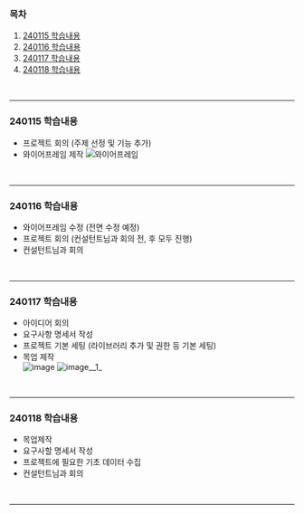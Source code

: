 ### 목차
1. [240115 학습내용](#240115)
2. [240116 학습내용](#240116)
3. [240117 학습내용](#240117)
4. [240118 학습내용](#240118)

<br>
<hr>

### 240115 학습내용
- 프로젝트 회의 (주제 선정 및 기능 추가)
- 와이어프레임 제작
![와이어프레임](/uploads/9ed17374f1a0891e0744dff749c7453a/롤링.png)

<br>
<hr>

### 240116 학습내용
- 와이어프레임 수정 (전면 수정 예정)
- 프로젝트 회의 (컨설턴트님과 회의 전, 후 모두 진행)
- 컨설턴트님과 회의

<br>
<hr>

### 240117 학습내용
- 아이디어 회의
- 요구사항 명세서 작성
- 프로젝트 기본 세팅 (라이브러리 추가 및 권한 등 기본 세팅)
- 목업 제작  
![image](/uploads/0e3c0cca16473d10d1bea84d4a119895/image.png)
![image__1_](/uploads/e208a97f52ecf5adff462c4c425e6212/image__1_.png)

<br>
<hr>

### 240118 학습내용
- 목업제작
- 요구사할 명세서 작성
- 프로젝트에 필요한 기초 데이터 수집
- 컨설턴트님과 회의

<br>
<hr>
